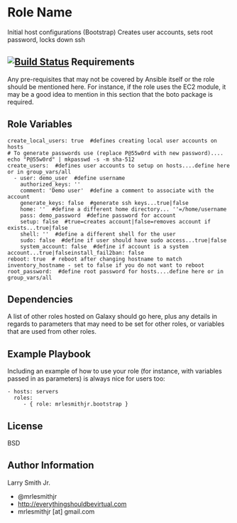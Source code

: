 Role Name
=========

Initial host configurations (Bootstrap)
Creates user accounts, sets root password, locks down ssh

[![Build Status](https://travis-ci.org/mrlesmithjr/ansible-bootstrap.svg?branch=master)](https://travis-ci.org/mrlesmithjr/ansible-bootstrap)
Requirements
------------

Any pre-requisites that may not be covered by Ansible itself or the role should be mentioned here. For instance, if the role uses the EC2 module, it may be a good idea to mention in this section that the boto package is required.

Role Variables
--------------

````
create_local_users: true  #defines creating local user accounts on hosts
# To generate passwords use (replace P@55w0rd with new password).... echo "P@55w0rd" | mkpasswd -s -m sha-512
create_users:  #defines user accounts to setup on hosts....define here or in group_vars/all
  - user: demo_user  #define username
    authorized_keys: ''
    comment: 'Demo user'  #define a comment to associate with the account
    generate_keys: false  #generate ssh keys...true|false
    home: ''  #define a different home directory... ''=/home/username
    pass: demo_password  #define password for account
    setup: false  #true=creates account|false=removes account if exists...true|false
    shell: ''  #define a different shell for the user
    sudo: false  #define if user should have sudo access...true|false
    system_account: false  #define if account is a system account...true|falseinstall_fail2ban: false
reboot: true  # reboot after changing hostname to match inventory_hostname - set to false if you do not want to reboot
root_password:  #define root password for hosts....define here or in group_vars/all
````

Dependencies
------------

A list of other roles hosted on Galaxy should go here, plus any details in regards to parameters that may need to be set for other roles, or variables that are used from other roles.

Example Playbook
----------------

Including an example of how to use your role (for instance, with variables passed in as parameters) is always nice for users too:

    - hosts: servers
      roles:
         - { role: mrlesmithjr.bootstrap }

License
-------

BSD

Author Information
------------------

Larry Smith Jr.
- @mrlesmithjr
- http://everythingshouldbevirtual.com
- mrlesmithjr [at] gmail.com
